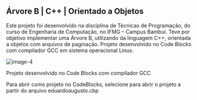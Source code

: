 ## Árvore B | C++ | Orientado a Objetos


Este projeto foi desenvolvido na disciplina de Técnicas de Programação, do curso de Engenharia de Computação, no IFMG – Campus Bambuí. Teve por objetivo implementar uma Árvore B, utilizando da linguagem C++, orientada a objetos com arquivos de paginação. Projeto desenvolvido no Code Blocks com compilador GCC em sistema operacional Linux.

![image-4](https://user-images.githubusercontent.com/53271581/209669167-7236e74b-76f1-4e71-b32b-812e60325091.png)

Projeto desenvolvido no Code Blocks com compilador GCC

Para abrir como projeto no CodeBlocks, selecione para abrir o projeto a partir do arquivo eduardoaugusto.cbp


